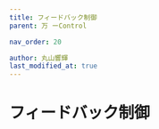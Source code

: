 ```yaml
---
title: フィードバック制御
parent: 万 ーControl

nav_order: 20

author: 丸山響輝
last_modified_at: true
---
```


# **フィードバック制御**
